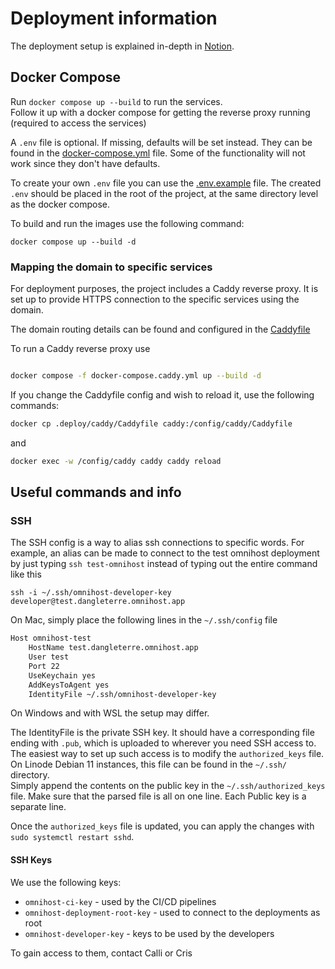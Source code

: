 # Deployment information

The deployment setup is explained in-depth in [Notion](https://www.notion.so/Setting-up-deployment-servers-9082bfb8eb22407086889bf114304809).

## Docker Compose

Run `docker compose up --build` to run the services.\
Follow it up with a docker compose for getting the reverse proxy running (required to access the services)

A `.env` file is optional. If missing, defaults will be set instead. They can be found in the [docker-compose.yml](../docker-compose.yml) file. Some of the functionality will not work since they don't have defaults.

To create your own `.env` file you can use the [.env.example](../.env.example) file. The created `.env` should be placed in the root of the project, at the same directory level as the docker compose.

To build and run the images use the following command:

```
docker compose up --build -d
```

### Mapping the domain to specific services

For deployment purposes, the project includes a Caddy reverse proxy. It is set up to provide HTTPS connection to the specific services using the domain.

The domain routing details can be found and configured in the [Caddyfile](./caddy/Caddyfile)

To run a Caddy reverse proxy use

```sh

docker compose -f docker-compose.caddy.yml up --build -d
```

If you change the Caddyfile config and wish to reload it, use the following commands:

```sh
docker cp .deploy/caddy/Caddyfile caddy:/config/caddy/Caddyfile
```

and

```sh
docker exec -w /config/caddy caddy caddy reload
```

## Useful commands and info

### SSH

The SSH config is a way to alias ssh connections to specific words. For example, an alias can be made to connect to the test omnihost deployment by just typing `ssh test-omnihost` instead of typing out the entire command like this

`ssh -i ~/.ssh/omnihost-developer-key  developer@test.dangleterre.omnihost.app`

On Mac, simply place the following lines in the `~/.ssh/config` file

```sh
Host omnihost-test
    HostName test.dangleterre.omnihost.app
    User test
    Port 22
    UseKeychain yes
    AddKeysToAgent yes
    IdentityFile ~/.ssh/omnihost-developer-key
```

On Windows and with WSL the setup may differ.

The IdentityFile is the private SSH key. It should have a corresponding file ending with `.pub`, which is uploaded to wherever you need SSH access to. The easiest way to set up such access is to modify the `authorized_keys` file.
On Linode Debian 11 instances, this file can be found in the `~/.ssh/` directory.\
Simply append the contents on the public key in the `~/.ssh/authorized_keys` file. Make sure that the parsed file is all on one line. Each Public key is a separate line.

Once the `authorized_keys` file is updated, you can apply the changes with `sudo systemctl restart sshd`.

#### SSH Keys

We use the following keys:

- `omnihost-ci-key` - used by the CI/CD pipelines
- `omnihost-deployment-root-key` - used to connect to the deployments as root
- `omnihost-developer-key` - keys to be used by the developers

To gain access to them, contact Calli or Cris
